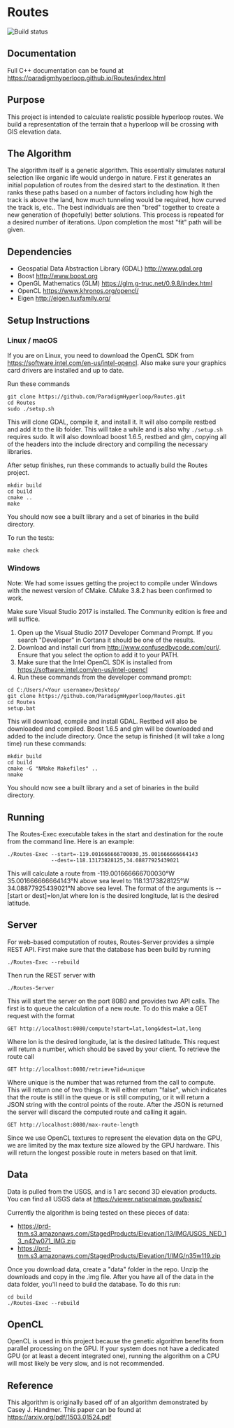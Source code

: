 # Routes
![Build status](https://travis-ci.org/ParadigmHyperloop/Routes.svg?branch=master "Build status (passing I hope)")

## Documentation
Full C++ documentation can be found at https://paradigmhyperloop.github.io/Routes/index.html

## Purpose
This project is intended to calculate realistic possible hyperloop routes. We build a representation of the terrain that a hyperloop will be crossing with GIS elevation data. 

## The Algorithm
The algorithm itself is a genetic algorithm. This essentially simulates natural selection like organic life would undergo in nature. First it generates an initial population of routes from the desired start to the destination. It then ranks these paths based on a number of factors including how high the track is above the land, how much tunneling would be required, how curved the track is, etc.. The best individuals are then "bred" together to create a new generation of (hopefully) better solutions. This process is repeated for a desired number of iterations. Upon completion the most "fit" path will be given.

## Dependencies

- Geospatial Data Abstraction Library (GDAL)  http://www.gdal.org
- Boost  http://www.boost.org
- OpenGL Mathematics (GLM) https://glm.g-truc.net/0.9.8/index.html
- OpenCL https://www.khronos.org/opencl/
- Eigen http://eigen.tuxfamily.org/

## Setup Instructions

### Linux / macOS
If you are on Linux, you need to download the OpenCL SDK from https://software.intel.com/en-us/intel-opencl. Also make sure your graphics card drivers are installed and up to date.


Run these commands
```
git clone https://github.com/ParadigmHyperloop/Routes.git
cd Routes
sudo ./setup.sh
```
This will clone GDAL, compile it, and install it. It will also compile restbed and add it to the lib folder. This will take a while and is also why `./setup.sh` requires sudo. It will also download boost 1.6.5, restbed and glm, copying all of the headers into the include directory and compiling the necessary libraries.


After setup finishes, run these commands to actually build the Routes project.
```
mkdir build
cd build
cmake ..
make
```
You should now see a built library and a set of binaries in the build directory.

To run the tests:
```
make check
```

### Windows
Note: We had some issues getting the project to compile under Windows with the newest version of CMake. CMake 3.8.2 has been confirmed to work. 

Make sure Visual Studio 2017 is installed. The Community edition is free and will suffice. 
1. Open up the Visual Studio 2017 Developer Command Prompt. If you search "Developer" in Cortana it should be one of the results. 
2. Download and install curl from http://www.confusedbycode.com/curl/. Ensure that you select the option to add it to your PATH.
3. Make sure that the Intel OpenCL SDK is installed from https://software.intel.com/en-us/intel-opencl
4. Run these commands from the developer command prompt:
```
cd C:/Users/<Your username>/Desktop/
git clone https://github.com/ParadigmHyperloop/Routes.git
cd Routes
setup.bat
```
This will download, compile and install GDAL. Restbed will also be downloaded and compiled. Boost 1.6.5 and glm will be downloaded and added to the include directory. Once the setup is finished (it will take a long time) run these commands:
```
mkdir build
cd build
cmake -G "NMake Makefiles" ..
nmake
```
You should now see a built library and a set of binaries in the build directory.

## Running
The Routes-Exec executable takes in the start and destination for the route from the command line. Here is an example:
```
./Routes-Exec --start=-119.001666666700030,35.001666666664143
              --dest=-118.13173828125,34.08877925439021
```
This will calculate a route from -119.001666666700030°W 35.001666666664143°N above sea level to 118.13173828125°W 34.08877925439021°N above sea level. The format of the arguments is --[start or dest]=lon,lat where lon is the desired longitude, lat is the desired latitude.

## Server
For web-based computation of routes, Routes-Server provides a simple REST API.
First make sure that the database has been build by running
```
./Routes-Exec --rebuild
```
Then run the REST server with
```
./Routes-Server
```
This will start the server on the port 8080 and provides two API calls. The first is to queue the calculation of a new route. To do this make a GET request with the format
```
GET http://localhost:8080/compute?start=lat,long&dest=lat,long
```
Where lon is the desired longitude, lat is the desired latitude. This request will return a number, which should be saved by your client. To retrieve the route call
```
GET http://localhost:8080/retrieve?id=unique
```
Where unique is the number that was returned from the call to compute. This will return one of two things. It will either return "false", which indicates that the route is still in the queue or is still computing, or it will return a JSON string with the control points of the route. After the JSON is returned the server will discard the computed route and calling it again.
```
GET http://localhost:8080/max-route-length
````
Since we use OpenCL textures to represent the elevation data on the GPU, we are limited by the max texture size allowed by the GPU hardware. This will return the longest possible route in meters based on that limit.

## Data
Data is pulled from the USGS, and is 1 arc second 3D elevation products. You can find all USGS data at https://viewer.nationalmap.gov/basic/

Currently the algorithm is being tested on these pieces of data:
- https://prd-tnm.s3.amazonaws.com/StagedProducts/Elevation/13/IMG/USGS_NED_13_n42w071_IMG.zip
- https://prd-tnm.s3.amazonaws.com/StagedProducts/Elevation/1/IMG/n35w119.zip

Once you download data, create a "data" folder in the repo. Unzip the downloads and copy in the .img file. After you have all of the data in the data folder, you'll need to build the database. To do this run:
```
cd build
./Routes-Exec --rebuild
```

## OpenCL
OpenCL is used in this project because the genetic algorithm benefits from parallel processing on the GPU. If your system does not have a dedicated GPU (or at least a decent integrated one), running the algorithm on a CPU will most likely be very slow, and is not recommended.

## Reference
This algorithm is originally based off of an algorithm demonstrated by Casey J. Handmer. This paper can be found at https://arxiv.org/pdf/1503.01524.pdf

